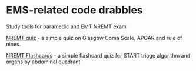 # EMS-related code drabbles
Study tools for paramedic and EMT NREMT exam

[NREMT quiz](nremt_quiz.py) - a simple quiz on Glasgow Coma Scale, APGAR and rule of nines. 

[NREMT Flashcards](nremt_flashcards.py) - a simple flashcard quiz for START triage algorithm and organs by abdominal quadrant

